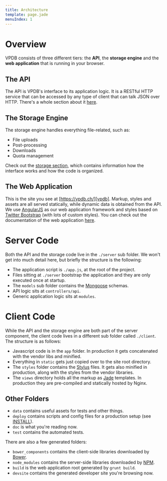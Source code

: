 ```yaml
---
title: Architecture
template: page.jade
menuIndex: 1
---
```


# Overview

VPDB consists of three different tiers: the **API**, the **storage engine** and the **web application** that is running in 
your browser.
 

## The API

The API is VPDB's interface to its application logic. It is a RESTful HTTP service that can be accessed by any type of
client that can talk JSON over HTTP. There's a whole section about it [here][api].


## The Storage Engine

The storage engine handles everything file-related, such as:

 - File uploads
 - Post-processing
 - Downloads
 - Quota management
 
Check out the [storage section][storage], which contains information how the interface works and how the code is 
organized.
 
## The Web Application
 
This is the site you see at [https://vpdb.ch/][vpdb]. Markup, styles and assets are all served statically, while dynamic 
data is obtained from the API. We use [AngularJS][angular] as our web application framework and styles based on 
[Twitter Bootstrap][bootstrap] (with lots of custom styles). You can check out the documentation of the web application 
[here][webapp].


# Server Code

Both the API and the storage code live in the `./server` sub folder. We won't get into much detail here, but briefly the
structure is the following:

 - The application script is `./app.js`, at the root of the project.
 - Files sitting at `./server` bootstrap the application and they are only executed once at startup.
 - The `models` sub folder contains the [Mongoose][mongoose] schemas.
 - API logic sits at `controllers/api`.
 - Generic application logic sits at `modules`.
 

# Client Code

While the API and the storage engine are both part of the server component, the client code lives in a different sub 
folder called `./client`. The structure is as follows:

 - Javascript code is in the `app` folder. In production it gets concatenated with the vendor libs and minified.
 - Everything in `static` gets just copied over to the site root directory.
 - The `styles` folder contains the [Stylus][stylus] files. It gets also minified in production, along with the styles
   from the vendor libraries.
 - The `views` directory holds all the markup as [Jade][jade] templates. In production they are pre-compiled and
   statically hosted by Nginx.


## Other Folders

 - `data` contains useful assets for tests and other things.
 - `deploy` contains scripts and config files for a production setup (see [INSTALL][INSTALL]).
 - `doc` is what you're reading now.
 - `test` contains the automated tests.
 
There are also a few generated folders:

 - `bower_components` contains the client-side libraries downloaded by [Bower][bower].
 - `node_modules` contains the server-side libraries downloaded by [NPM][npm].
 - `build` is the web application root generated by `grunt build`.
 - `devsite` contains the generated developer site you're browsing now.


[api]: /api
[storage]: /storage
[webapp]: /webapp
[vpdb]: https://vpdb.ch/
[angular]: https://angularjs.org/
[bootstrap]: http://getbootstrap.com/
[mongoose]: http://mongoosejs.com/
[stylus]: http://learnboost.github.io/stylus/
[jade]: http://jade-lang.com/
[bower]: http://bower.io/
[npm]: https://www.npmjs.org/
[INSTALL]: https://github.com/freezy/node-vpdb/blob/master/INSTALL.md
